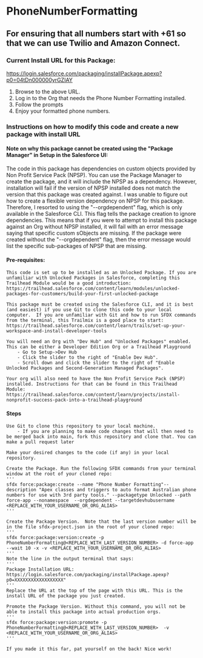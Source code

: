 # PhoneNumberFormatting
## For ensuring that all numbers start with +61 so that we can use Twilio and Amazon Connect. 

### Current Install URL for this Package:
https://login.salesforce.com/packaging/installPackage.apexp?p0=04tDn000000yrGZIAY

1. Browse to the above URL.
2. Log in to the Org that needs the Phone Number Formatting installed.
3. Follow the prompts
4. Enjoy your formatted phone numbers.



### Instructions on how to modify this code and create a new package with install URL

#### Note on why this package cannot be created using the "Package Manager" in Setup in the Salesforce UI:

The code in this package has dependencies on custom objects provided by Non Profit Service Pack (NPSP). You can use the Package Manager to create the package, and it will include the NPSP as a dependency. However, installation will fail if the version of NPSP installed does not match the version that this package was created against. I was unable to figure out how to create a flexible version dependency on NPSP for this package. Therefore, I resorted to using the "--orgdependent" flag, which is only available in the Salesforce CLI. This flag tells the package creation to ignore dependencies. This means that if you were to attempt to install this package against an Org without NPSP installed, it will fail with an error message saying that specific custom sObjects are missing. If the package were created without the "--orgdependent" flag, then the error message would list the specific sub-packages of NPSP that are missing.

#### Pre-requisites:

	This code is set up to be installed as an Unlocked Package. If you are unfamiliar with Unlocked Packages in Salesforce, completing this Trailhead Module would be a good introduction: https://trailhead.salesforce.com/content/learn/modules/unlocked-packages-for-customers/build-your-first-unlocked-package
	
	This package must be created using the Salesforce CLI, and it is best (and easiest) if you use Git to clone this code to your local computer.  If you are unfamiliar with Git and how to run SFDX commands from the terminal, this Trailmix is a good place to start: https://trailhead.salesforce.com/content/learn/trails/set-up-your-workspace-and-install-developer-tools

	You will need an Org with "Dev Hub" and "Unlocked Packages" enabled. This can be either a Developer Edition Org or a Trailhead Playground
		- Go to Setup->Dev Hub
		- Click the slider to the right of "Enable Dev Hub".
		- Scroll down and click the slider to the right of "Enable Unlocked Packages and Second-Generation Managed Packages".
		
	Your org will also need to have the Non Profit Service Pack (NPSP) installed. Instructions for that can be found in this Trailhead Module: https://trailhead.salesforce.com/content/learn/projects/install-nonprofit-success-pack-into-a-trailhead-playground


#### Steps
	Use Git to clone this repository to your local machine. 
		- If you are planning to make code changes that will then need to be merged back into main, fork this repository and clone that. You can make a pull request later
	 
    Make your desired changes to the code (if any) in your local repository.
	
    Create the Package. Run the following SFDX commands from your terminal window at the root of your cloned repo:
    '''
    sfdx force:package:create --name "Phone Number Formatting"--description "Apex classes and triggers to auto format Australian phone numbers for use with 3rd party tools." --packagetype Unlocked --path force-app --nonamespace  --orgdependent --targetdevhubusername <REPLACE_WITH_YOUR_USERNAME_OR_ORG_ALIAS>
    '''

    Create the Package Version.  Note that the last version number will be in the file sfdx-project.json in the root of your cloned repo:
    '''
    sfdx force:package:version:create -p PhoneNumberFormatting@<REPLACE_WITH_LAST_VERSION_NUMBER> -d force-app --wait 10 -x -v <REPLACE_WITH_YOUR_USERNAME_OR_ORG_ALIAS>
    '''
    Note the line in the output terminal that says:
    ''' 
    Package Installation URL: https://login.salesforce.com/packaging/installPackage.apexp?p0=XXXXXXXXXXXXXXXXXX"
	'''
    Replace the URL at the top of the page with this URL. This is the install URL of the package you just created.
	
    Promote the Package Version. Without this command, you will not be able to install this package into actual production orgs.
    '''
    sfdx force:package:version:promote -p PhoneNumberFormatting@<REPLACE_WITH_LAST_VERSION_NUMBER>  -v <REPLACE_WITH_YOUR_USERNAME_OR_ORG_ALIAS>
	'''

	If you made it this far, pat yourself on the back! Nice work!
